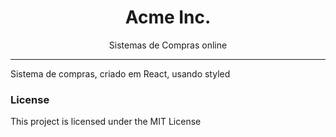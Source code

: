 <h1 align="center">Acme Inc.</h1>

<p align="center">Sistemas de Compras online</p>

<hr/>

<p>Sistema de compras, criado em React, usando styled</p>



<h3>License</h3>

This project is licensed under the MIT License

